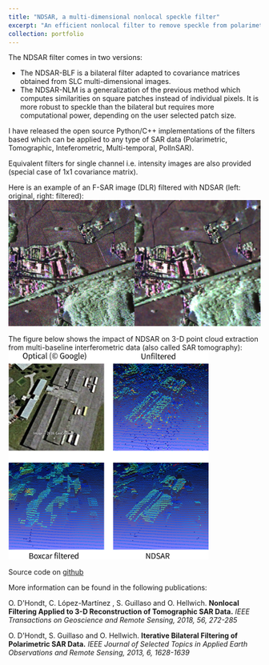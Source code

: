 ```yaml
---
title: "NDSAR, a multi-dimensional nonlocal speckle filter"
excerpt: "An efficient nonlocal filter to remove speckle from polarimetric, interferometric and multitemporal SAR data<br/><img src='/images/ndsar_preview.png' width='600'>"
collection: portfolio
---
```

The NDSAR filter comes in two versions:
- The NDSAR-BLF is a bilateral filter adapted to covariance matrices obtained from SLC multi-dimensional images. 
- The NDSAR-NLM is a generalization of the previous method which computes similarities on square patches instead of individual pixels. It is more robust to speckle than the bilateral but requires more computational power, depending on the user selected patch size.

I have released the open source Python/C++ implementations of the filters based which can be applied to any type of SAR data (Polarimetric, Tomographic, Inteferometric, Multi-temporal, PolInSAR).

Equivalent filters for single channel i.e. intensity images are also provided (special case of 1x1 covariance matrix).

Here is an example of an F-SAR image (DLR) filtered with NDSAR (left: original, right: filtered):  
<img src='/images/ndsar_preview.png' width='600'>

The figure below shows the impact of NDSAR on 3-D point cloud extraction from multi-baseline interferometric data (also called SAR tomography):  
<img src='/images/fig_NDSAR.png' width='400'>

Source code on [github](https://github.com/odhondt/ndsar)


More information can be found in the following publications:  

O. D'Hondt, C. López-Martínez , S. Guillaso and O. Hellwich.
**Nonlocal Filtering Applied to 3-D Reconstruction of Tomographic SAR Data.**
_IEEE Transactions on Geoscience and Remote Sensing, 2018, 56, 272-285_   

O. D'Hondt, S. Guillaso and O. Hellwich. 
**Iterative Bilateral Filtering of Polarimetric SAR Data.** 
_IEEE Journal of Selected Topics in Applied Earth Observations and Remote Sensing,  2013, 6, 1628-1639_
